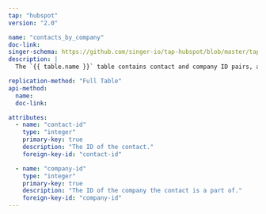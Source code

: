 ```yaml
---
tap: "hubspot"
version: "2.0"

name: "contacts_by_company"
doc-link: 
singer-schema: https://github.com/singer-io/tap-hubspot/blob/master/tap_hubspot/schemas/contacts_by_company.json
description: |
  The `{{ table.name }}` table contains contact and company ID pairs, allowing you to join contacts to relevant company data.

replication-method: "Full Table"
api-method:
  name: 
  doc-link: 

attributes:
  - name: "contact-id"
    type: "integer"
    primary-key: true
    description: "The ID of the contact."
    foreign-key-id: "contact-id"

  - name: "company-id"
    type: "integer"
    primary-key: true
    description: "The ID of the company the contact is a part of."
    foreign-key-id: "company-id"
---
```

